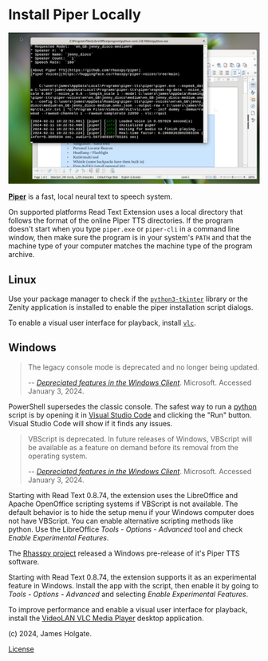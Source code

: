 Install Piper Locally
=====================

![Screenshot of PiperTTS running in a cmd console with a window behind showing selected text in LibreOffice Writer](image.png)

**[Piper][1]** is a fast, local neural text to speech system.

On supported platforms Read Text Extension uses a local directory that follows
the format of the online Piper TTS directories. If the program doesn't start
when you type `piper.exe` or `piper-cli` in a command line window, then make
sure the program is in your system's `PATH` and that the machine type of your
computer matches the machine type of the program archive.

Linux
-----

Use your package manager to check if the [`python3-tkinter`][2] library or the
Zenity application is installed to enable the piper installation script dialogs.

To enable a visual user interface for playback, install [`vlc`][3].

Windows
-------

> The legacy console mode is deprecated and no longer being updated.
>
> -- *[Depreciated features in the Windows Client][4]*. Microsoft.
> Accessed January 3, 2024.

PowerShell supersedes the classic console. The safest way to run a [python][5]
script is by opening it in [Visual Studio Code][6] and clicking the "Run"
button. Visual Studio Code will show if it finds any issues.

> VBScript is deprecated. In future releases of Windows, VBScript will
> be available as a feature on demand before its removal from the
> operating system. 
> 
> -- *[Depreciated features in the Windows Client][7]*. Microsoft.
> Accessed January 3, 2024.

Starting with Read Text 0.8.74, the extension uses the LibreOffice and Apache
OpenOffice scripting systems if VBScript is not available. The default behavior
is to hide the setup menu if your Windows computer does not have VBScript. You
can enable alternative scripting methods like python. Use the LibreOffice
*Tools - Options - Advanced* tool and check *Enable Experimental Features*.

The [Rhasspy project][8] released a Windows pre-release of it's Piper TTS
software.

Starting with Read Text 0.8.74, the extension supports it as an experimental
feature in Windows. Install the app with the script, then enable it by going
to  *Tools - Options - Advanced* and selecting *Enable Experimental Features*.

To improve performance and enable a visual user interface for playback,
install the [VideoLAN VLC Media Player][9] desktop application.

(c) 2024, James Holgate.

[License][10]


  [1]: https://github.com/rhasspy/piper
  [2]: https://packages.debian.org/search?keywords=python3-tk
  [3]: https://packages.debian.org/search?keywords=vlc
  [4]: https://learn.microsoft.com/en-us/windows/whats-new/deprecated-features
  [5]: https://www.python.org/downloads/windows/
  [6]: https://code.visualstudio.com/
  [7]: https://learn.microsoft.com/en-us/windows/whats-new/deprecated-features
  [8]: https://github.com/rhasspy/piper
  [9]: https://www.videolan.org
  [10]: https://raw.githubusercontent.com/jimholgate/readtextextension/master/Read_Text/registration/LICENSE
